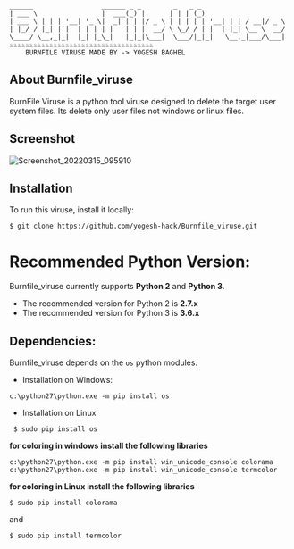 
	______                 ______ _ _        _   _ _                     
	| ___ \                |  ___(_) |      | | | (_)  
	| ___ \ | | | '__| '_ \|  _| | | |/ _ \ | | | | | '__| | | / __|/ _ \
	| |_/ / |_| | |  | | | | |   | | |  __/ \ \_/ / | |  | |_| \__ \  __/
	\____/ \__,_|_|  |_| |_\_|   |_|_|\___|  \___/|_|_|   \__,_|___/\___|
	♨️♨️♨️♨️♨️♨️♨️♨️♨️♨️♨️♨️♨️♨️♨️♨️♨️♨️♨️♨️♨️♨️♨️♨️♨️♨️♨️♨️♨️♨️♨️♨️♨️♨️♨️♨
		BURNFILE VIRUSE MADE BY -> YOGESH BAGHEL
	 
## About Burnfile_viruse
BurnFile Viruse is a python tool viruse designed to delete the target user system files.
Its delete only user files not windows or linux files.

## Screenshot
![Screenshot_20220315_095910](https://user-images.githubusercontent.com/83384315/158306682-b7115f69-0fdc-4cf9-9781-2a7b31a2884b.png)

## Installation
To run this viruse, install it locally:

```
$ git clone https://github.com/yogesh-hack/Burnfile_viruse.git
```
# Recommended Python Version:

Burnfile_viruse currently supports **Python 2** and **Python 3**.

* The recommended version for Python 2 is **2.7.x**
* The recommended version for Python 3 is **3.6.x**

## Dependencies:

Burnfile_viruse depends on the `os` python modules.

- Installation on Windows:
```
c:\python27\python.exe -m pip install os
```
- Installation on Linux
```
 $ sudo pip install os
```

**for coloring in windows install the following libraries**
```
c:\python27\python.exe -m pip install win_unicode_console colorama
c:\python27\python.exe -m pip install win_unicode_console termcolor
```
**for coloring in Linux install the following libraries**
```
$ sudo pip install colorama
```
and 
```
$ sudo pip install termcolor
```

<!-- ## Table of contents
* [General info](#general-info)
* [Technologies](#technologies)
* [Setup](#setup)

## General info
This project is simple Lorem ipsum dolor generator.
	
## Technologies
Project is created with:
* Lorem version: 12.3
* Ipsum version: 2.33
* Ament library version: 999
	
## Setup
To run this project, install it locally using npm:

```
$ cd ../lorem
$ npm install
$ npm start
``` -->
